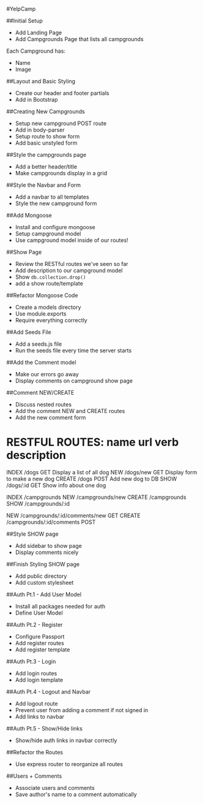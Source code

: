 #YelpCamp

##Initial Setup
* Add Landing Page
* Add Campgrounds Page that lists all campgrounds

Each Campground has:
   * Name
   * Image

##Layout and Basic Styling
* Create our header and footer partials
* Add in Bootstrap

##Creating New Campgrounds
* Setup new campground POST route
* Add in body-parser
* Setup route to show form
* Add basic unstyled form

##Style the campgrounds page
* Add a better header/title
* Make campgrounds display in a grid

##Style the Navbar and Form
* Add a navbar to all templates
* Style the new campground form

##Add Mongoose
* Install and configure mongoose
* Setup campground model
* Use campground model inside of our routes!

##Show Page
* Review the RESTful routes we've seen so far
* Add description to our campground model
* Show `db.collection.drop()`
* add a show route/template

##Refactor Mongoose Code
* Create a models directory
* Use module.exports
* Require everything correctly

##Add Seeds File
* Add a seeds.js file
* Run the seeds file every time the server starts

##Add the Comment model
* Make our errors go away
* Display comments on campground show page

##Comment NEW/CREATE
* Discuss nested routes
* Add the comment NEW and CREATE routes
* Add the new comment form


RESTFUL ROUTES:
name      url        verb   description
======================================================
INDEX    /dogs       GET    Display a list of all dog
NEW      /dogs/new   GET    Display form to make a new dog
CREATE   /dogs       POST   Add new dog to DB
SHOW     /dogs/:id   GET    Show info about one dog

INDEX   /campgrounds
NEW     /campgrounds/new
CREATE  /campgrounds
SHOW    /campgrounds/:id

NEW     /campgrounds/:id/comments/new   GET
CREATE  /campgrounds/:id/comments       POST


##Style SHOW page
* Add sidebar to show page
* Display comments nicely

##Finish Styling SHOW page
* Add public directory
* Add custom stylesheet

##Auth Pt.1 - Add User Model
* Install all packages needed for auth
* Define User Model

##Auth Pt.2 - Register
* Configure Passport
* Add register routes
* Add register template

##Auth Pt.3 - Login
* Add login routes
* Add login template

##Auth Pt.4 - Logout and Navbar
* Add logout route
* Prevent user from adding a comment if not signed in
* Add links to navbar

##Auth Pt.5 - Show/Hide links
* Show/hide auth links in navbar correctly

##Refactor the Routes
* Use express router to reorganize all routes

##Users + Comments
* Associate users and comments
* Save author's name to a comment automatically
